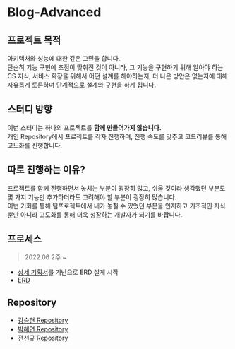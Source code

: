 # Blog-Advanced
## 프로젝트 목적
아키텍처와 성능에 대한 깊은 고민을 합니다.  
단순히 기능 구현에 초점이 맞춰진 것이 아니라, 그 기능을 구현하기 위해 알아야 하는 CS 지식, 서비스 확장을 위해서 어떤 설계를 해야하는지, 더 나은 방안은 없는지에 대해 자유롭게 토론하며 단계적으로 설계와 구현을 하게 됩니다.

## 스터디 방향
이번 스터디는 하나의 프로젝트를 **함께 만들어가지 않습니다.**  
개인 Repository에서 프로젝트를 각자 진행하며, 진행 속도를 맞추고 코드리뷰를 통해 고도화를 진행합니다.  

## 따로 진행하는 이유?
프로젝트를 함께 진행하면서 놓치는 부분이 굉장히 많고, 쉬울 것이라 생각했던 부분도 몇 가지 기능만 추가하더라도 고려해야 할 부분이 굉장히 많습니다.  
이번 기회를 통해 팀프로젝트에서 내가 놓칠 수 있었던 부분을 인지하고 기초적인 지식뿐만 아니라 고도화를 통해 더욱 성장하는 개발자가 되기를 바랍니다.

## 프로세스
> 2022.06 2주 ~
- [상세 기획서](https://github.com/Well-Founded-Confidence/Blog-Advanced/wiki/%EA%B2%8C%EC%8B%9C%ED%8C%90-%EC%83%81%EC%84%B8-%EA%B8%B0%ED%9A%8D%EC%84%9C)를 기반으로 ERD 설계 시작
- [ERD](https://dbdiagram.io/d/62a602609921fe2a96ea37e4)
## Repository
- [강승현 Repository](https://github.com/CODe5753/Blog-Advanced)
- [박혜연 Repository](https://github.com/hyntato/BlogAdvanced)
- [전선규 Repository](https://github.com/sungyujeon/blog-advanced.git)

